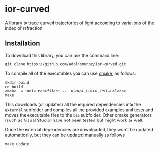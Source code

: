 # ior-curved
 A library to trace curved trajectories of light according to variations of the index of refraction.
 
## Installation

To download this library, you can use the command line:
```
git clone https://github.com/adolfomunoz/ior-curved.git
```

To compile all of the executables you can use [cmake](https://cmake.org/), as follows:
```
mkdir build
cd build
cmake -G "Unix Makefiles" .. -DCMAKE_BUILD_TYPE=Release
make
```

This downloads (or updates) all the required dependencies into the `external` subfolder and compiles all the provided examples and tests and moves the executable files to the `bin` subfolder. Other cmake generators (such as Visual Studio) have not been tested but might work as well. 

Once the external dependencies are downloaded, they won't be updated automatically, but they can be updated manually as follows
```
make update
```